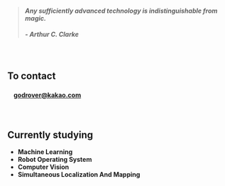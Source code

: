 > #### *Any sufficiently advanced technology is indistinguishable from magic.*
> ##### - Arthur C. Clarke

　

## **To contact**
#### 　[godrover@kakao.com](mailto:godrover@kakao.com)

　

## **Currently studying**

- **Machine Learning**
-    **Robot Operating System**
- **Computer Vision**
- **Simultaneous Localization And Mapping**

